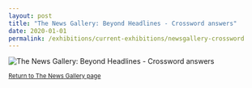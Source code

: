 ```yaml
---
layout: post
title: "The News Gallery: Beyond Headlines - Crossword answers"
date: 2020-01-01
permalink: /exhibitions/current-exhibitions/newsgallery-crossword
---
```


![The News Gallery: Beyond Headlines - Crossword answers](/exhibitions/images/event-images/newsgallery/Crossword-answers.jpg)

<small>[Return to The News Gallery page](/exhibitions/current-exhibitions/newsgallery#tab1)</small>
